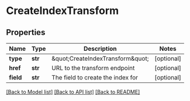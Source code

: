 # CreateIndexTransform

## Properties
Name | Type | Description | Notes
------------ | ------------- | ------------- | -------------
**type** | **str** | \&quot;CreateIndexTransform\&quot; | [optional] 
**href** | **str** | URL to the transform endpoint | [optional] 
**field** | **str** | The field to create the index for | [optional] 

[[Back to Model list]](../README.md#documentation-for-models) [[Back to API list]](../README.md#documentation-for-api-endpoints) [[Back to README]](../README.md)

